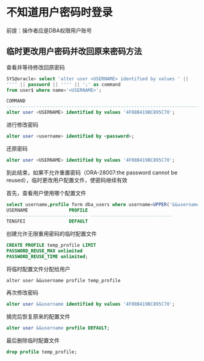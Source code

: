# 不知道用户密码时登录

前提：操作者应是DBA权限用户账号

## 临时更改用户密码并改回原来密码方法



查看并等待修改回原密码

```sql
SYS@oracle> select 'alter user <USERNAME> identified by values ' ||
'''' || password || '''' || ';' as command 
from user$ where name='<USERNAME>';

COMMAND
-------------------------------------------------------------------------
alter user <USERNAME> identified by values '4F08B419BC895C70';
```

进行修改密码

```sql
alter user <username> identified by <password>;
```

还原密码

```sql
alter user <USERNAME> identified by values '4F08B419BC895C70';
```

到此结束，如果不允许重置密码（ORA-28007:the password cannot be reused），临时更改用户配置文件，使密码继续有效

首先，查看用户使用哪个配置文件

```sql
select username,profile form dba_users where username=UPPER('&&username');
USERNAME		       PROFILE
------------------------------ ------------------------------
TENGFEI 		       DEFAULT
```

创建允许无限重用密码的临时配置文件

```SQL
CREATE PROFILE temp_profile LIMIT
PASSWORD_REUSE_MAX unlimited
PASSWORD_REUSE_TIME unlimited;
```

将临时配置文件分配给用户

`alter user &&username profile temp_profile`

再次修改密码

```sql
alter user &&username identified by values '4F08B419BC895C70';
```

搞完后恢复原来的配置文件

```sql
alter user &&username profile DEFAULT;
```

最后删除临时配置文件

```sql
drop profile temp_profile;
```

